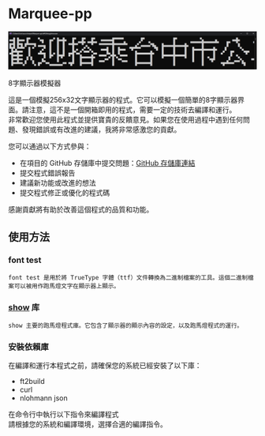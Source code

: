 # Marquee-pp
![image](https://github.com/creeper531100/Marquee-pp/blob/master/image/title.png)

8字顯示器模擬器  

這是一個模擬256x32文字顯示器的程式。它可以模擬一個簡單的8字顯示器界面。請注意，這不是一個開箱即用的程式，需要一定的技術去編譯和運行。  
非常歡迎您使用此程式並提供寶貴的反饋意見。如果您在使用過程中遇到任何問題、發現錯誤或有改進的建議，我將非常感激您的貢獻。  

您可以通過以下方式參與：  

- 在項目的 GitHub 存儲庫中提交問題：[GitHub 存儲庫連結](https://github.com/creeper531100/Marquee-pp/issues)
- 提交程式錯誤報告
- 建議新功能或改進的想法
- 提交程式修正或優化的程式碼

感謝貢獻將有助於改善這個程式的品質和功能。  

## 使用方法
### font test  
```font test 是用於將 TrueType 字體（ttf）文件轉換為二進制檔案的工具。這個二進制檔案可以被用作跑馬燈文字在顯示器上顯示。```
  
### [show](https://github.com/creeper531100/Marquee-pp/blob/master/show/show.cpp) 库  
```show 主要的跑馬燈程式庫。它包含了顯示器的顯示內容的設定，以及跑馬燈程式的運行。```

### 安裝依賴庫  

在編譯和運行本程式之前，請確保您的系統已經安裝了以下庫：

- ft2build
- curl
- nlohmann json

在命令行中執行以下指令來編譯程式  
請根據您的系統和編譯環境，選擇合適的編譯指令。
